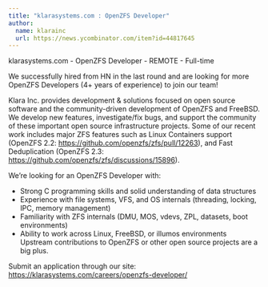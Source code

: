```yaml
---
title: "klarasystems.com : OpenZFS Developer"
author:
  name: klarainc
  url: https://news.ycombinator.com/item?id=44817645
---
```

klarasystems.com - OpenZFS Developer - REMOTE - Full-time

We successfully hired from HN in the last round and are looking for more OpenZFS Developers (4+ years of experience) to join our team!

Klara Inc. provides development &amp; solutions focused on open source software and the community-driven development of OpenZFS and FreeBSD. We develop new features, investigate&#x2F;fix bugs, and support the community of these important open source infrastructure projects. Some of our recent work includes major ZFS features such as Linux Containers support (OpenZFS 2.2: <a href="https:&#x2F;&#x2F;github.com&#x2F;openzfs&#x2F;zfs&#x2F;pull&#x2F;12263" rel="nofollow">https:&#x2F;&#x2F;github.com&#x2F;openzfs&#x2F;zfs&#x2F;pull&#x2F;12263</a>), and Fast Deduplication (OpenZFS 2.3: <a href="https:&#x2F;&#x2F;github.com&#x2F;openzfs&#x2F;zfs&#x2F;discussions&#x2F;15896" rel="nofollow">https:&#x2F;&#x2F;github.com&#x2F;openzfs&#x2F;zfs&#x2F;discussions&#x2F;15896</a>).

We’re looking for an OpenZFS Developer with:

- Strong C programming skills and solid understanding of data structures
 - Experience with file systems, VFS, and OS internals (threading, locking, IPC, memory management)
 - Familiarity with ZFS internals (DMU, MOS, vdevs, ZPL, datasets, boot environments)
 - Ability to work across Linux, FreeBSD, or illumos environments
Upstream contributions to OpenZFS or other open source projects are a big plus.

Submit an application through our site: <a href="https:&#x2F;&#x2F;klarasystems.com&#x2F;careers&#x2F;openzfs-developer&#x2F;" rel="nofollow">https:&#x2F;&#x2F;klarasystems.com&#x2F;careers&#x2F;openzfs-developer&#x2F;</a>
<JobApplication />

